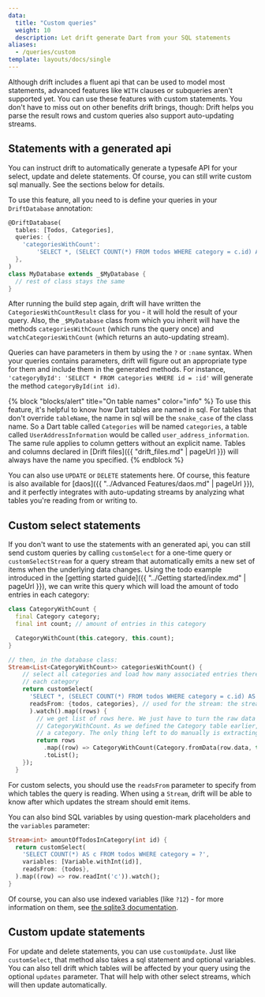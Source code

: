 ```yaml
---
data:
  title: "Custom queries"
  weight: 10
  description: Let drift generate Dart from your SQL statements
aliases:
  - /queries/custom
template: layouts/docs/single
---
```


Although drift includes a fluent api that can be used to model most statements, advanced
features like `WITH` clauses or subqueries aren't supported yet. You can
use these features with custom statements. You don't have to miss out on other benefits
drift brings, though: Drift helps you parse the result rows and custom queries also
support auto-updating streams.

## Statements with a generated api

You can instruct drift to automatically generate a typesafe
API for your select, update and delete statements. Of course, you can still write custom
 sql manually. See the sections below for details.

To use this feature, all you need to is define your queries in your `DriftDatabase` annotation:
```dart
@DriftDatabase(
  tables: [Todos, Categories],
  queries: {
    'categoriesWithCount':
        'SELECT *, (SELECT COUNT(*) FROM todos WHERE category = c.id) AS "amount" FROM categories c;'
  },
)
class MyDatabase extends _$MyDatabase {
  // rest of class stays the same
}
```
After running the build step again, drift will have written the `CategoriesWithCountResult` class for you -
it will hold the result of your query. Also, the `_$MyDatabase` class from which you inherit will have the
methods `categoriesWithCount` (which runs the query once) and `watchCategoriesWithCount` (which returns
an auto-updating stream).

Queries can have parameters in them by using the `?` or `:name` syntax. When your queries contains parameters,
drift will figure out an appropriate type for them and include them in the generated methods. For instance,
`'categoryById': 'SELECT * FROM categories WHERE id = :id'` will generate the method `categoryById(int id)`.

{% block "blocks/alert" title="On table names" color="info" %}
To use this feature, it's helpful to know how Dart tables are named in sql. For tables that don't
override `tableName`, the name in sql will be the `snake_case` of the class name. So a Dart table
called `Categories` will be named `categories`, a table called `UserAddressInformation` would be
called `user_address_information`. The same rule applies to column getters without an explicit name.
Tables and columns declared in [Drift files]({{ "drift_files.md" | pageUrl }}) will always have the
name you specified.
{% endblock %}

You can also use `UPDATE` or `DELETE` statements here. Of course, this feature is also available for
[daos]({{ "../Advanced Features/daos.md" | pageUrl }}),
and it perfectly integrates with auto-updating streams by analyzing what tables you're reading from or
writing to.

## Custom select statements
If you don't want to use the statements with an generated api, you can
still send custom queries by calling `customSelect` for a one-time query or
`customSelectStream` for a query stream that automatically emits a new set of items when
the underlying data changes. Using the todo example introduced in the
[getting started guide]({{ "../Getting started/index.md" | pageUrl }}), we can
write this query which will load the amount of todo entries in each category:
```dart
class CategoryWithCount {
  final Category category;
  final int count; // amount of entries in this category

  CategoryWithCount(this.category, this.count);
}

// then, in the database class:
Stream<List<CategoryWithCount>> categoriesWithCount() {
    // select all categories and load how many associated entries there are for
    // each category
    return customSelect(
      'SELECT *, (SELECT COUNT(*) FROM todos WHERE category = c.id) AS "amount" FROM categories c;',
      readsFrom: {todos, categories}, // used for the stream: the stream will update when either table changes
      ).watch().map((rows) {
        // we get list of rows here. We just have to turn the raw data from the row into a
        // CategoryWithCount. As we defined the Category table earlier, drift knows how to parse
        // a category. The only thing left to do manually is extracting the amount
        return rows
          .map((row) => CategoryWithCount(Category.fromData(row.data, this), row.readInt('amount')))
          .toList();
    });
  }
```
For custom selects, you should use the `readsFrom` parameter to specify from which tables the query is
reading. When using a `Stream`, drift will be able to know after which updates the stream should emit
items.

You can also bind SQL variables by using question-mark placeholders and the `variables` parameter:

```dart
Stream<int> amountOfTodosInCategory(int id) {
  return customSelect(
    'SELECT COUNT(*) AS c FROM todos WHERE category = ?',
    variables: [Variable.withInt(id)],
    readsFrom: {todos},
  ).map((row) => row.readInt('c')).watch();
}
```

Of course, you can also use indexed variables (like `?12`) - for more information on them, see
[the sqlite3 documentation](https://sqlite.org/lang_expr.html#varparam).

## Custom update statements
For update and delete statements, you can use `customUpdate`. Just like `customSelect`, that method
also takes a sql statement and optional variables. You can also tell drift which tables will be
affected by your query using the optional `updates` parameter. That will help with other select
streams, which will then update automatically.
